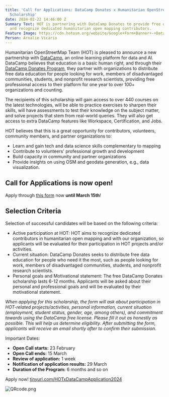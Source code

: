```yaml
---
title: 'Call for Applications: DataCamp Donates x Humanitarian OpenStreetMap Team
  Scholarship'
date: 2024-02-22 14:46:00 Z
Summary Text: HOT is partnering with DataCamp Donates to provide free data education
  and recognize dedicated humanitarian open mapping contributors.
Feature Image: https://cdn.hotosm.org/website/Google+Form+Banner+-+DataCamp+Donates+x+Humanitarian+OpenStreetMap+Team+Scholarship+Application+Form.png
Person: Arnalie Vicario
---
```


Humanitarian OpenStreetMap Team (HOT) is pleased to announce a new partnership with [DataCamp](http://datacamp.com), an online learning platform for data and AI. DataCamp believes that education is a basic human right, and through their [DataCamp Donates Program](https://www.datacamp.com/donates), they partner with organizations to distribute free data education for people looking for work, members of disadvantaged communities, students, and nonprofit research scientists, providing free professional access to their platform for one year to over 100+ organizations and counting. 

The recipients of this scholarship will gain access to over 440 courses on the latest technologies, will be able to practice exercises to sharpen their skills, will have assessments to test their knowledge on the subject matter, and solve projects that stem from real-world queries.  They will also get access to extra DataCamp features like Workspace, Certification, and Jobs. 

HOT believes that this is a great opportunity for contributors, volunteers, community members, and partner organizations to:
* Learn and gain tech and data science skills complementary to mapping
* Contribute to volunteers' professional growth and development
* Build capacity in community and partner organizations
* Provide insights on using OSM and geodata generation, e.g., data visualization.


## Call for Applications is now open!

Apply through [this form](https://tinyurl.com/HOTxDataCampApplication2024) now **until March 15th**!


## Selection Criteria

Selection of successful candidates will be based on the following criteria:
* Active participation at HOT: HOT aims to recognize dedicated contributors in humanitarian open mapping and with our organization, so applicants will be evaluated for their participation in HOT projects and/or activities.
* Current situation: DataCamp Donates seeks to distribute free data education for people who need it the most, such as people looking for work, members of disadvantaged communities, students, and nonprofit research scientists.
* Personal goals and Motivational statement: The free DataCamp Donates scholarship lasts 6-12 months. Applicants will be asked about their personal and professional goals and will be evaluated by their motivational statement.

*When applying for this scholarship, the form will ask about participation in HOT-related projects/activities, personal information, current situation (employment, student status, gender, age, among others), and commitment towards using the DataCamp free license. Please fill it out as honestly as possible. This will help us determine eligibility. After submitting the form, applicants will receive an email shortly after to confirm their submission.*

Important Dates:
* **Open Call starts:** 23 February
* **Open Call ends:** 15 March
* **Review of application:** 1 week
* **Notification of application results:** 29 March
* **Duration of the Program:** 6 months and so on


Apply now!  [tinyurl.com/HOTxDataCampApplication2024](https://tinyurl.com/HOTxDataCampApplication2024)

![QRcode.png](https://cdn.hotosm.org/website/QRcode.png)